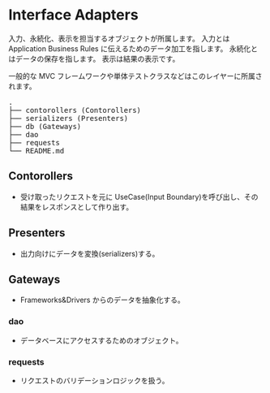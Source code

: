 # Interface Adapters

入力、永続化、表示を担当するオブジェクトが所属します。
入力とは Application Business Rules に伝えるためのデータ加工を指します。
永続化とはデータの保存を指します。
表示は結果の表示です。

一般的な MVC フレームワークや単体テストクラスなどはこのレイヤーに所属されます。

<pre>
.
├── contorollers (Contorollers)
├── serializers (Presenters)
├── db (Gateways)
├── dao
├── requests
└── README.md
</pre>

## Contorollers

- 受け取ったリクエストを元に UseCase(Input Boundary)を呼び出し、その結果をレスポンスとして作り出す。

## Presenters

- 出力向けにデータを変換(serializers)する。

## Gateways

- Frameworks&Drivers からのデータを抽象化する。

### dao

- データベースにアクセスするためのオブジェクト。

### requests

- リクエストのバリデーションロジックを扱う。

